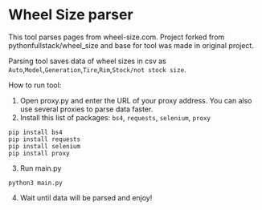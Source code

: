 # Wheel Size parser
This tool parses pages from wheel-size.com. Project forked from pythonfullstack/wheel_size and base for tool was made in original project.

Parsing tool saves data of wheel sizes in csv as `Auto`,`Model`,`Generation`,`Tire`,`Rim`,`Stock/not stock size`.

How to run tool:

1. Open proxy.py and enter the URL of your proxy address. You can also use several proxies to parse data faster.
2. Install this list of packages: `bs4`, `requests`, `selenium`, `proxy`
```
pip install bs4
pip install requests
pip install selenium
pip install proxy
```
3. Run main.py
```
python3 main.py
```
4. Wait until data will be parsed and enjoy!
